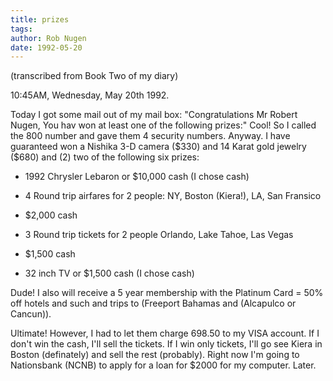 ```yaml
---
title: prizes
tags: 
author: Rob Nugen
date: 1992-05-20
---
```


<p class=note>(transcribed from Book Two of my diary)

<p class=date>10:45AM, Wednesday, May 20th 1992.

<p>Today I got some mail out of my mail box: "Congratulations Mr Robert
Nugen, You hav won at least one of the following prizes:" Cool!  So I
called the 800 number and gave them 4 security numbers.  Anyway. I
have guaranteed won a Nishika 3-D camera ($330) and 14 Karat gold
jewelry ($680) and (2) two of the following six prizes:

<ul>
<p><li>1992 Chrysler Lebaron or $10,000 cash (I chose cash)

<p><li>4 Round trip airfares for 2 people: NY, Boston (Kiera!), LA,
San Fransico

<p><li>$2,000 cash

<p><li>3 Round trip tickets for 2 people Orlando, Lake Tahoe, Las Vegas

<p><li>$1,500 cash

<p><li>32 inch TV or $1,500 cash (I chose cash)
</ul>

<p>Dude! I also will receive a 5 year membership with the Platinum
Card = 50% off hotels and such and trips to (Freeport Bahamas and
(Alcapulco or Cancun)).

<p>Ultimate!  However, I had to let them charge 698.50 to my VISA
account.  If I don't win the cash, I'll sell the tickets.  If I win
only tickets, I'll go see Kiera in Boston (definately) and sell the
rest (probably).  Right now I'm going to Nationsbank (NCNB) to apply
for a loan for $2000 for my computer.  Later.
